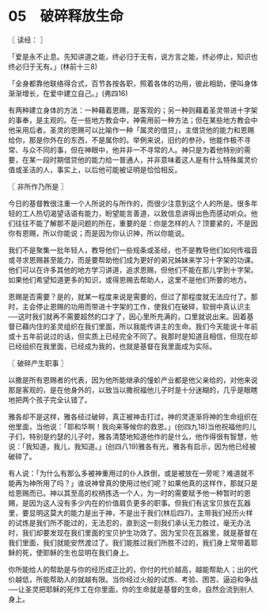 # 05　破碎释放生命



〖 读经： 〗

「爱是永不止息。先知讲道之能，终必归于无有，说方言之能，终必停止，知识也终必归于无有。」(林前十三8)

「全身都靠他联络得合式，百节各按各职，照着各体的功用，彼此相助，便叫身体渐渐增长，在爱中建立自己。」(弗四16)

有两种建立身体的方法：一种藉着恩赐，是客观的；另一种则藉着圣灵带进十字架的事奉，是主观的。在一些地方教会中，神需用前一种方法；但在某些地方教会中他采用后者。圣灵的恩赐可以比喻作一种「属灵的借贷」，主借贷他的能力和恩赐给你，那是你外在的东西，不是属你的。举例来说，旧约的参孙，他能作极不寻常、与众不同的事，但在神眼中，他并非一不寻常的人。神只是为着他特别的需要，在某一段时期借贷他的能力给一普通人，并非意味着这人是有什么特殊属灵价值或圣洁的人，事实上，以后他可能被证明是恰恰相反。



〖 非所作乃所是 〗

今日的基督教很注重一个人所说的与所作的，而很少注意到这个人的所是。很多年轻的工人热切渴望话语有能力，盼望能言善道，以致信息讲得出色而感动听众。他们往往不能了解那不是问题的所在，重要的是：你是怎样的人？顶要紧的，不是因你有恩赐，所以你能说；而是因为你认识神，所以你能说。

我们不是聚集一批年轻人，教导他们一些规条或圣经，也不是教导他们如何传福音或寻求恩赐甚至能力，而是要帮助他们成为更好的弟兄姊妹来学习十字架的功课。他们可以在许多其他的地方学习讲道，追求恩赐，但他们不能在那儿学到十字架。如果他们希望知道更多的知识，或得恩赐去帮助人，这里不是他们所要的地方。

恩赐是否需要？是的，就某一程度来说是需要的，但过了那程度就无法应付了。那时，主会停止恩赐的功用而带进十字架的工作，使我们在破碎，软弱中真认识主──这时我们就再不需要超然的口才了，因心里所充满的，口里就说出来。因着基督已藉内住的圣灵组织在我们里面，所以我能传讲主的生命。我们今天能说十年前或十五年前说过的话，但实质上已经完全不同了。我那时是知道且相信，但现在却已经组织在我里面，已经成为我的，也就是基督在我里面成为实际。



〖 破碎产生职事 〗

以撒是所有恩赐者的代表，因为他所能继承的憧蚧产业都是他父亲给的，对他来说那是客观的，是在他身外的，以致当以撒祝福他儿子时是十分迷糊的，几乎是眼瞎地把两个孩子完全认错了。

雅各却不是这样，雅各经过破碎，真正被神击打过，神的灵逐渐将神的生命组织在他里面，当他说：「耶和华啊！我向来等候你的救恩。」(创四九18)当他祝福他的儿子们，特别是约瑟的儿子时，雅各清楚地知道他作的是什么，他作得很有智慧，他说：「我知道，我儿，我知道。」(创四八19)雅各有光，雅各有启示，因为他已经被破碎了。

有人说：「为什么有那么多被神重用过的仆人跌倒，或是被放在一旁呢？难道就不能再为神所用了吗？」谁说神曾真的使用过他们呢？如果他真的这样作，那就只是给恩赐而已。神以其至高的权柄拣选一个人，为一时的需要赋予他一种暂时的恩赐，是因为这人没有多少内在的价值肩负更多的职事。但我们有这宝贝放在瓦器里，要显明这莫大的能力是出于神，不是出于我们(林后四7)。主带我们经历火样的试炼是我们所不能过的，无法忍的，直到这一刻我们承认无力胜过，毫无办法时，我们却要发现在我们里面的宝贝护生功效了。因为宝贝在瓦器里，就是基督在我们里面，我们就能安然渡过了。我们能胜过我们所胜不过的，我们身上常带着耶稣的死，使耶稣的生也显明在我们身上。

你所能给人的帮助是与你的经历成正比的，你付的代价越高，越能帮助人；出的代价越低，所能帮助人的就越有限。当你经过火般的试炼、考验、困苦、逼迫和争战──让圣灵把耶稣的死作工在你里面，你的生命就是基督的生命，自然会流到别人身上。

